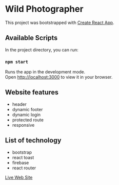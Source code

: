 # Wild Photographer

This project was bootstrapped with [Create React App](https://github.com/facebook/create-react-app).

## Available Scripts

In the project directory, you can run:

### `npm start`

Runs the app in the development mode.\
Open [http://localhost:3000](http://localhost:3000) to view it in your browser.

## Website features
- header
- dynamic footer
- dynamic login
- protected route
- responsive

## List of technology
- bootstrap
- react toast
- firebase
- react router

[Live Web Site](https://support.west-wind.com)